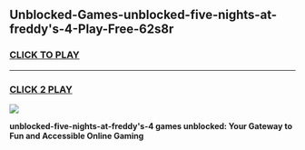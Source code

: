 
## Unblocked-Games-unblocked-five-nights-at-freddy's-4-Play-Free-62s8r
<h3>
<a href="https://premium76.site?title=unblocked-five-nights-at-freddy's-4&ref=19M">CLICK TO PLAY</a></h3>
<hr>

<h3>
<a href="https://premium76.site?title=unblocked-five-nights-at-freddy's-4&ref=19M">CLICK 2 PLAY</a>
  
</h3>

<a href="https://premium76.site?title=unblocked-five-nights-at-freddy's-4&ref=19M"><img src="https://clearcache.store/games.png"></a>


**unblocked-five-nights-at-freddy's-4 games unblocked: Your Gateway to Fun and Accessible Online Gaming**
